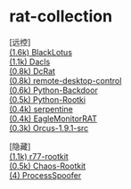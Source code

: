 # rat-collection
[远控]  
[(1.6k) BlackLotus](https://github.com/ldpreload/BlackLotus)  
[(1.1k) Dacls](https://github.com/Idov31/Nidhogg)  
[(0.8k) DcRat](https://github.com/qwqdanchun/DcRat)   
[(0.8k) remote-desktop-control](https://github.com/Cool-Coding/remote-desktop-control)  
[(0.6k) Python-Backdoor](https://github.com/xp4xbox/Python-Backdoor)  
[(0.5k) Python-Rootki](https://github.com/0xIslamTaha/Python-Rootkit)  
[(0.4k) serpentine](https://github.com/jafarlihi/serpentine)  
[(0.4k) EagleMonitorRAT](https://github.com/arsium/EagleMonitorRAT)  
[(0.3k) Orcus-1.9.1-src](https://github.com/void-stack/Orcus-1.9.1-src)  

[隐藏]  
[(1.1k) r77-rootkit](https://github.com/bytecode77/r77-rootkit)  
[(0.5k) Chaos-Rootkit](https://github.com/ZeroMemoryEx/Chaos-Rootkit)  
[(4) ProcessSpoofer](https://github.com/itsshux/ProcessSpoofer)  
